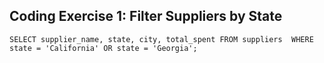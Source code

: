 ## Coding Exercise 1: Filter Suppliers by State
`SELECT supplier_name, state, city, total_spent
FROM suppliers 
WHERE state = 'California' OR state = 'Georgia';`
